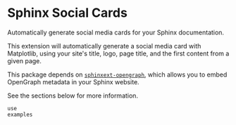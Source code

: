 # Sphinx Social Cards

Automatically generate social media cards for your Sphinx documentation.

This extension will automatically generate a social media card with Matplotlib, using your site's title, logo, page title, and the first content from a given page.

This package depends on [`sphinxext-opengraph`](https://github.com/wpilibsuite/sphinxext-opengraph), which allows you to embed OpenGraph metadata in your Sphinx website.

See the sections below for more information.

```{toctree}
use
examples
```
